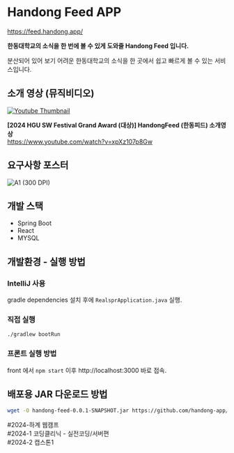 # Handong Feed APP

https://feed.handong.app/

**한동대학교의 소식을 한 번에 볼 수 있게 도와줄 Handong Feed 입니다.**

분산되어 있어 보기 어려운 한동대학교의 소식을 한 곳에서 쉽고 빠르게 볼 수 있는 서비스입니다.

## 소개 영상 (뮤직비디오)

[![Youtube Thumbnail](https://github.com/user-attachments/assets/6028ccdb-4c9f-406b-baf9-16566bdf513e)](https://www.youtube.com/watch?v=xpXz107p8Gw)

**[2024 HGU SW Festival Grand Award (대상)] HandongFeed (한동피드) 소개영상**  
https://www.youtube.com/watch?v=xpXz107p8Gw

## 요구사항 포스터

![A1 (300 DPI)](https://github.com/user-attachments/assets/e997e40b-d013-4f96-aaef-9fb646ff3838)

## 개발 스택

- Spring Boot
- React
- MYSQL

## 개발환경 - 실행 방법

### IntelliJ 사용

gradle dependencies 설치 후에 `RealsprApplication.java` 실행.

### 직접 실행

```sh
./gradlew bootRun
```

### 프론트 실행 방법

front 에서 `npm start` 이후 http://localhost:3000 바로 접속.

## 배포용 JAR 다운로드 방법

```sh
wget -O handong-feed-0.0.1-SNAPSHOT.jar https://github.com/handong-app/handong-feed-app/releases/latest/download/handong-feed-0.0.1-SNAPSHOT.jar
```

#2024-하계 웹캠프  
#2024-1 코딩클리닉 - 실전코딩/서버편  
#2024-2 캡스톤1
